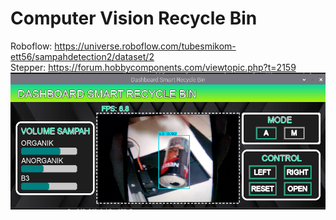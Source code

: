 # Computer Vision Recycle Bin

Roboflow: https://universe.roboflow.com/tubesmikom-ett56/sampahdetection2/dataset/2 <br>
Stepper: https://forum.hobbycomponents.com/viewtopic.php?t=2159 <br>
![Screenshot](Screenshot%20from%202024-12-28%2016-46-46.png)
